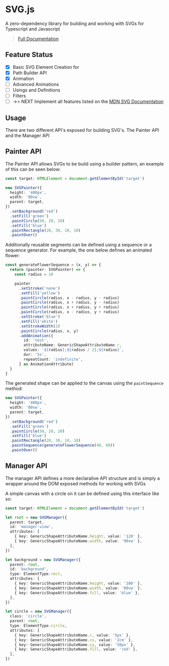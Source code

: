 # SVG.js

A zero-dependency library for building and working with SVGs for Typescript and
Javascript

> [Full Documentation](https://nabeelvalley.github.io/svg-js/)

## Feature Status

- [x] Basic SVG Element Creation for
- [x] Path Builder API
- [x] Animation
- [ ] Advanced Animations
- [ ] Usings and Definitions
- [ ] Filters
- [ ] ->> NEXT Implement all features listed on the
      [MDN SVG Documentation](https://developer.mozilla.org/en-US/docs/Web/SVG/Element)

## Usage

There are two different API's exposed for building SVG's. The Painter API and
the Manager API

## Painter API

The Painter API allows SVGs to be build using a builder pattern, an example of
this can be seen below:

```ts
const target: HTMLElement = document.getElementById('target')

new SVGPainter({
  height: '400px',
  width: '80vw',
  parent: target,
})
  .setBackground('red')
  .setFill('green')
  .paintCircle(50, 20, 20)
  .setFill('blue')
  .paintRectangle(20, 30, 10, 10)
  .paintOver()
```

Additionally reusable segments can be defined using a sequence or a sequence
generator. For example, the one below defines an animated flower:

```ts
const generateFlowerSequence = (x, y) => {
  return (painter: SVGPainter) => {
    const radius = 10

    painter
      .setStroke('none')
      .setFill('yellow')
      .paintCircle(radius, x - radius, y - radius)
      .paintCircle(radius, x + radius, y - radius)
      .paintCircle(radius, x + radius, y + radius)
      .paintCircle(radius, x - radius, y + radius)
      .setStroke('blue')
      .setFill('white')
      .setStrokeWidth(2)
      .paintCircle(radius, x, y)
      .addAnimation({
        id: 'test',
        attributeName: GenericShapeAttributeName.r,
        values: `${radius};${radius / 2};${radius}`,
        dur: '5s',
        repeatCount: 'indefinite',
      } as AnimationAttribute)
  }
}
```

The generated shape can be applied to the canvas using the `paintSequence`
method:

```ts
new SVGPainter({
  height: '400px',
  width: '80vw',
  parent: target,
})
  .setBackground('red')
  .setFill('green')
  .paintCircle(50, 20, 20)
  .setFill('blue')
  .paintRectangle(20, 30, 10, 10)
  .paintSequence(generateFlowerSequence(40, 40))
  .paintOver()
```

## Manager API

The manager API defines a more declarative API structure and is simply a wrapper
around the DOM exposed methods for working with SVGs

A simple canvas with a circle on it can be defined using this interface like so:

```ts
const target: HTMLElement = document.getElementById('target')

let root = new SVGManager({
  parent: target,
  id: 'manager-view',
  attributes: [
    { key: GenericShapeAttributeName.height, value: '120' },
    { key: GenericShapeAttributeName.width, value: '90vw' },
  ],
})

let background = new SVGManager({
  parent: root,
  id: 'background',
  type: ElementType.rect,
  attributes: [
    { key: GenericShapeAttributeName.height, value: '100' },
    { key: GenericShapeAttributeName.width, value: '80vw' },
    { key: GenericShapeAttributeName.fill, value: 'blue' },
  ],
})

let circle = new SVGManager({
  class: 'circle',
  parent: root,
  type: ElementType.circle,
  attributes: [
    { key: GenericShapeAttributeName.r, value: '5px' },
    { key: GenericShapeAttributeName.cx, value: '2cm' },
    { key: GenericShapeAttributeName.cy, value: '50px' },
    { key: GenericShapeAttributeName.fill, value: 'red' },
  ],
})
```
